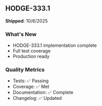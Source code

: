 ## HODGE-333.1

**Shipped**: 10/6/2025

### What's New
- HODGE-333.1 implementation complete
- Full test coverage
- Production ready

### Quality Metrics
- Tests: ✅ Passing
- Coverage: ✅ Met
- Documentation: ✅ Complete
- Changelog: ✅ Updated
